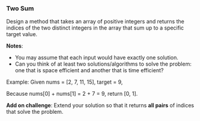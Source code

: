 ### Two Sum

Design a method that takes an array of positive integers and returns the indices of the two distinct integers in the array that sum up to a specific target value.

**Notes**:
- You may assume that each input would have exactly one solution.
- Can you think of at least two solutions/algorithms to solve the problem: one that is space efficient and another that is time efficient?

Example:
Given nums = [2, 7, 11, 15], target = 9,

Because nums[0] + nums[1] = 2 + 7 = 9,
return [0, 1].

**Add on challenge**: Extend your solution so that it returns **all pairs** of indices that solve the problem.
